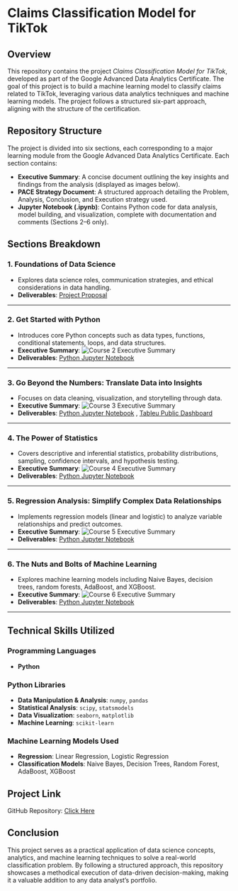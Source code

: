 # Claims Classification Model for TikTok

## Overview
This repository contains the project *Claims Classification Model for TikTok*, developed as part of the Google Advanced Data Analytics Certificate. The goal of this project is to build a machine learning model to classify claims related to TikTok, leveraging various data analytics techniques and machine learning models. The project follows a structured six-part approach, aligning with the structure of the certification.

## Repository Structure
The project is divided into six sections, each corresponding to a major learning module from the Google Advanced Data Analytics Certificate. Each section contains:
- **Executive Summary**: A concise document outlining the key insights and findings from the analysis (displayed as images below).
- **PACE Strategy Document**: A structured approach detailing the Problem, Analysis, Conclusion, and Execution strategy used.
- **Jupyter Notebook (.ipynb)**: Contains Python code for data analysis, model building, and visualization, complete with documentation and comments (Sections 2–6 only).

## Sections Breakdown
### 1. Foundations of Data Science
- Explores data science roles, communication strategies, and ethical considerations in data handling.
- **Deliverables**: [Project Proposal](https://github.com/Amit-K-M/Google-Advanced-Data-Analytics-Cert/blob/main/TikTok%20Project/1_Foundatiosn%20of%20Data%20Science/Module%201-5/Activity_%20Project%20Proposal%20for%20TikTok.pdf)

---

### 2. Get Started with Python
- Introduces core Python concepts such as data types, functions, conditional statements, loops, and data structures.
- **Executive Summary**:
  ![Course 2 Executive Summary](https://github.com/Amit-K-M/Google-Advanced-Data-Analytics-Cert/blob/main/TikTok%20Project/Images/Activity%20_%20TikTok%20Course%202%20executive%20summary/Activity%20_%20TikTok%20Course%202%20executive%20summary_1.jpg)
- **Deliverables**: [Python Jupyter Notebook](https://github.com/Amit-K-M/Google-Advanced-Data-Analytics-Cert/blob/main/TikTok%20Project/2_Get%20Started%20with%20Python/Module%201-5/Activity_Course%202%20TikTok%20project%20lab.ipynb)

---

### 3. Go Beyond the Numbers: Translate Data into Insights
- Focuses on data cleaning, visualization, and storytelling through data.
- **Executive Summary**:
  ![Course 3 Executive Summary](https://github.com/Amit-K-M/Google-Advanced-Data-Analytics-Cert/blob/main/TikTok%20Project/Images/Activity%20_%20TikTok%20Course%203%20executive%20summary/Activity%20_%20TikTok%20Course%203%20executive%20summary_1.jpg)
- **Deliverables**: [Python Jupyter Notebook](https://github.com/Amit-K-M/Google-Advanced-Data-Analytics-Cert/blob/main/TikTok%20Project/3_EDA/Module%201-5/Activity_Course%203%20TikTok%20project%20lab.ipynb) , [Tableu Public Dashboard](https://public.tableau.com/app/profile/amit.km4193/viz/TikTokEndofCourseProject-Course3_17367839525500/Story1)

---

### 4. The Power of Statistics
- Covers descriptive and inferential statistics, probability distributions, sampling, confidence intervals, and hypothesis testing.
- **Executive Summary**:
  ![Course 4 Executive Summary](https://github.com/Amit-K-M/Google-Advanced-Data-Analytics-Cert/blob/main/TikTok%20Project/Images/Activity%20_%20TikTok%20Course%204%20executive%20summary/Activity%20_%20TikTok%20Course%204%20executive%20summary_1.jpg)
- **Deliverables**: [Python Jupyter Notebook](https://github.com/Amit-K-M/Google-Advanced-Data-Analytics-Cert/blob/main/TikTok%20Project/4-Power%20of%20statistics/TikTok%20Project%201-6/Activity_Course%204%20TikTok%20project%20lab.ipynb)

---

### 5. Regression Analysis: Simplify Complex Data Relationships
- Implements regression models (linear and logistic) to analyze variable relationships and predict outcomes.
- **Executive Summary**:
  ![Course 5 Executive Summary](https://github.com/Amit-K-M/Google-Advanced-Data-Analytics-Cert/blob/main/TikTok%20Project/Images/Activity%20_%20TikTok%20Course%205%20executive%20summary/Activity%20_%20TikTok%20Course%205%20executive%20summary_1.jpg)
- **Deliverables**: [Python Jupyter Notebook](https://github.com/Amit-K-M/Google-Advanced-Data-Analytics-Cert/blob/main/TikTok%20Project/5-Regression%20Modeling/Module%201-6%20(TikTok%20project)/Activity_Course%205%20TikTok%20project%20lab.ipynb)

---

### 6. The Nuts and Bolts of Machine Learning
- Explores machine learning models including Naive Bayes, decision trees, random forests, AdaBoost, and XGBoost.
- **Executive Summary**:
  ![Course 6 Executive Summary](https://github.com/Amit-K-M/Google-Advanced-Data-Analytics-Cert/blob/main/TikTok%20Project/Images/Activity_%20TikTok%20Course%206%20executive%20summary/Activity_%20TikTok%20Course%206%20executive%20summary_1.jpg)
- **Deliverables**: [Python Jupyter Notebook](https://github.com/Amit-K-M/Google-Advanced-Data-Analytics-Cert/blob/main/TikTok%20Project/6-Nuts%20and%20bolts%20of%20Machine%20laerning/Module%206-5%20(TikTok%20project)/Activity_Course%206%20TikTok%20project%20lab.ipynb)

---

## Technical Skills Utilized
### Programming Languages
- **Python**

### Python Libraries
- **Data Manipulation & Analysis**: `numpy`, `pandas`
- **Statistical Analysis**: `scipy`, `statsmodels`
- **Data Visualization**: `seaborn`, `matplotlib`
- **Machine Learning**: `scikit-learn`

### Machine Learning Models Used
- **Regression**: Linear Regression, Logistic Regression
- **Classification Models**: Naive Bayes, Decision Trees, Random Forest, AdaBoost, XGBoost

## Project Link
GitHub Repository: [Click Here](https://github.com/Amit-K-M/Google-Advanced-Data-Analytics-Cert/tree/main/TikTok%20Project)

## Conclusion
This project serves as a practical application of data science concepts, analytics, and machine learning techniques to solve a real-world classification problem. By following a structured approach, this repository showcases a methodical execution of data-driven decision-making, making it a valuable addition to any data analyst’s portfolio.
